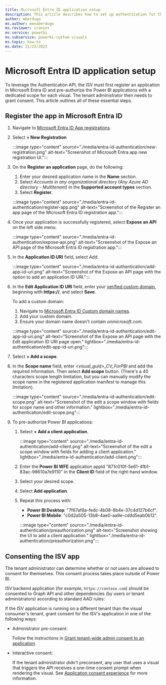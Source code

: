 ```yaml
---
title: Microsoft Entra ID application setup
description: This article describes how to set up authentication for third party ISVs in Microsoft Entra.
author: mberdugo
ms.author: monaberdugo
ms.reviewer: sranins
ms.service: powerbi
ms.subservice: powerbi-custom-visuals
ms.topic: how-to
ms.date: 11/22/2023
---
```


# Microsoft Entra ID application setup

To leverage the Authentication API, the ISV must first register an application in Microsoft Entra ID and pre-authorize the Power BI applications with a dedicated scope for each visual. The tenant administrator then needs to grant consent. This article outlines all of these essential steps.

## Register the app in Microsoft Entra ID

1. Navigate to [Microsoft Entra ID App registrations](https://portal.azure.com/#view/Microsoft_AAD_IAM/ActiveDirectoryMenuBlade/~/RegisteredApps).

1. Select **+ New Registration**

   :::image type="content" source="./media/entra-id-authentication/new-registration.png" alt-text="Screenshot of Microsoft Entra app new registration UI.":::

1. On the **Register an application** page, do the following:
   1. Enter your desired application name in the **Name** section.
   1. Select *Accounts in any organizational directory (Any Azure AD directory - Multitenant)* in the **Supported account types** section.
   1. Select **Register**.

   :::image type="content" source="./media/entra-id-authentication/register-app.png" alt-text="Screenshot of the Register an app page of the Microsoft Entra ID registration app.":::

1. Once your application is successfully registered, select **Expose an API** on the left side menu.

    :::image type="content" source="./media/entra-id-authentication/expose-api.png" alt-text="Screenshot of the Expose an API page of the Microsoft Entra ID registration app.":::

1. In the **Application ID URI** field, select *Add*.

    :::image type="content" source="./media/entra-id-authentication/add-app-id-uri.png" alt-text="Screenshot of the Expose an API page with the option to add an application ID URI.":::

1. In the **Edit Application ID URI** field, enter your [verified custom domain](https://portal.azure.com/#view/Microsoft_AAD_IAM/ActiveDirectoryMenuBlade/~/Domains), beginning with **https://**, and select **Save**.

   To add a custom domain:

   1. Navigate to [Microsoft Entra ID Custom domain names](https://entra.microsoft.com/#view/Microsoft_AAD_IAM/DomainsList.ReactView).
   1. Add your custom domain.
   1. Ensure your domain name doesn't contain *onmicrosoft.com*.  

    :::image type="content" source="./media/entra-id-authentication/edit-app-id-uri.png" alt-text="Screenshot of the Expose an API page with the Edit application ID URI page open." lightbox="./media/entra-id-authentication/edit-app-id-uri.png":::

1. Select **+ Add a scope**.

1. In the **Scope name** field, enter *<visual_guid>_CV_ForPBI* and add the required information. Then select **Add scope** button. (There's a 40 characters scope length limitation, but you can  manually modify the scope name in the registered application manifest to manage this limitation).

    :::image type="content" source="./media/entra-id-authentication/edit-scope.png" alt-text="Screenshot of the edit a scope window with fields for scope name and other information." lightbox="./media/entra-id-authentication/edit-scope.png":::

1. To pre-authorize Power BI applications:

   1. Select **+ Add a client application**.

      :::image type="content" source="./media/entra-id-authentication/add-client.png" alt-text="Screenshot of the edit a scope window with fields for adding a client application." lightbox="./media/entra-id-authentication/add-client.png":::

   1. Enter the **Power BI WFE** application appId "871c010f-5e61-4fb1-83ac-98610a7e9110" in the **Client ID** field of the right-hand window.
   1. Select your desired scope.
   1. Select **Add application**.
   1. Repeat this process with:

      * **Power BI Desktop**: "7f67af8a-fedc-4b08-8b4e-37c4d127b6cf".
      * **Power BI Mobile**: "c0d2a505-13b8-4ae0-aa9e-cddd5eab0b12".

       :::image type="content" source="./media/entra-id-authentication/preauthorization.png" alt-text="Screenshot showing the UI to add a client application." lightbox="./media/entra-id-authentication/preauthorization.png":::

## Consenting the ISV app

The tenant administrator can determine whether or not users are allowed to consent for themselves. This consent process takes place outside of Power BI.

ISV backend application (for example, `https://contoso.com`) should be consented to Graph API and other dependencies (by users or tenant administrators) according to standard AAD rules:

If the ISV application is running on a different tenant than the visual consumer's tenant, grant consent for the ISV's application in one of the following ways:

* Administrator pre-consent:

  Follow the instructions in [Grant tenant-wide admin consent to an application](/entra/identity/enterprise-apps/grant-admin-consent).

* Interactive consent:

  If the tenant administrator didn't preconsent, any user that uses a visual that triggers the API receives a one-time consent prompt when rendering the visual. See [Application consent experience](/entra/identity-platform/application-consent-experience) for more information.
